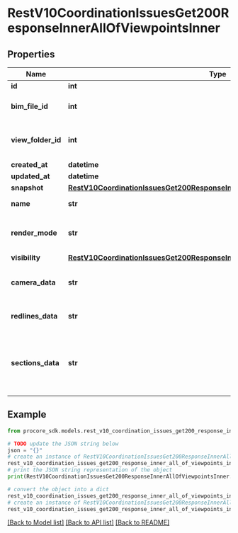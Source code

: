 # RestV10CoordinationIssuesGet200ResponseInnerAllOfViewpointsInner


## Properties

Name | Type | Description | Notes
------------ | ------------- | ------------- | -------------
**id** | **int** | ID | [optional] 
**bim_file_id** | **int** | ID of associated BIM File | [optional] 
**view_folder_id** | **int** | ID of associated BIM View Folder | [optional] 
**created_at** | **datetime** | Created date | [optional] 
**updated_at** | **datetime** | Updated date | [optional] 
**snapshot** | [**RestV10CoordinationIssuesGet200ResponseInnerAllOfViewpointsInnerAllOfSnapshot**](RestV10CoordinationIssuesGet200ResponseInnerAllOfViewpointsInnerAllOfSnapshot.md) |  | [optional] 
**name** | **str** | Viewpoint name | [optional] 
**render_mode** | **str** | Viewer render mode when viewpoint is applied | [optional] 
**visibility** | [**RestV10CoordinationIssuesGet200ResponseInnerAllOfViewpointsInnerAllOfVisibility**](RestV10CoordinationIssuesGet200ResponseInnerAllOfViewpointsInnerAllOfVisibility.md) |  | [optional] 
**camera_data** | **str** | JSON string representation of camera position | [optional] 
**redlines_data** | **str** | JSON string representation of markup | [optional] 
**sections_data** | **str** | JSON string representation of sections applied to a 3d model as a set of clipping planes | [optional] 

## Example

```python
from procore_sdk.models.rest_v10_coordination_issues_get200_response_inner_all_of_viewpoints_inner import RestV10CoordinationIssuesGet200ResponseInnerAllOfViewpointsInner

# TODO update the JSON string below
json = "{}"
# create an instance of RestV10CoordinationIssuesGet200ResponseInnerAllOfViewpointsInner from a JSON string
rest_v10_coordination_issues_get200_response_inner_all_of_viewpoints_inner_instance = RestV10CoordinationIssuesGet200ResponseInnerAllOfViewpointsInner.from_json(json)
# print the JSON string representation of the object
print(RestV10CoordinationIssuesGet200ResponseInnerAllOfViewpointsInner.to_json())

# convert the object into a dict
rest_v10_coordination_issues_get200_response_inner_all_of_viewpoints_inner_dict = rest_v10_coordination_issues_get200_response_inner_all_of_viewpoints_inner_instance.to_dict()
# create an instance of RestV10CoordinationIssuesGet200ResponseInnerAllOfViewpointsInner from a dict
rest_v10_coordination_issues_get200_response_inner_all_of_viewpoints_inner_from_dict = RestV10CoordinationIssuesGet200ResponseInnerAllOfViewpointsInner.from_dict(rest_v10_coordination_issues_get200_response_inner_all_of_viewpoints_inner_dict)
```
[[Back to Model list]](../README.md#documentation-for-models) [[Back to API list]](../README.md#documentation-for-api-endpoints) [[Back to README]](../README.md)



